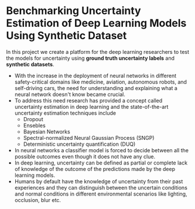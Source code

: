 # Benchmarking Uncertainty Estimation of Deep Learning Models Using Synthetic Dataset

In this project we create a platform for the deep learning researchers to test the models for uncertainty using **ground truth uncertainty labels** and **synthetic datasets**.

* With the increase in the deployment of neural networks in different safety-critical domains like medicine, aviation, autonomous robots, and self-driving cars, the need for understanding and explaining what a neural network doesn't know became crucial.
* To address this need research has provided a concept called uncertainty estimation in deep learning and the state-of-the-art uncertainty estimation techniques include
    * Dropout
    * Ensebles
    * Bayesian Networks
    * Spectral-normalized Neural Gaussian Process (SNGP)
    * Deterministic uncertainty quantification (DUQ)
* In neural networks a classifier model is forced to decide between all the possible outcomes even though it does not have any clue. 
* In deep learning, uncertainty can be defined as partial or complete lack of knowledge of the outcome of the predictions made by the deep learning models.
* Humans by default have the knowledge of uncertainty from their past experiences and they can distinguish between the uncertain conditions and normal conditions in different environmental scenarios like lighting, occlusion, blur etc.